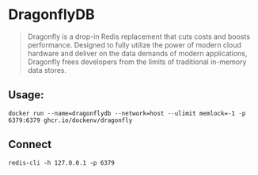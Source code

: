 # DragonflyDB

> Dragonfly is a drop-in Redis replacement that cuts costs and boosts performance. Designed to fully utilize the power of modern cloud hardware and deliver on the data demands of modern applications, Dragonfly frees developers from the limits of traditional in-memory data stores.

## Usage:

`docker run --name=dragonflydb --network=host --ulimit memlock=-1 -p 6379:6379 ghcr.io/dockenv/dragonfly`


## Connect

`redis-cli -h 127.0.0.1 -p 6379`